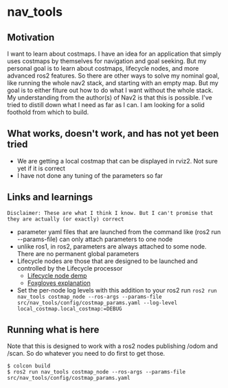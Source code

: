 # nav_tools

## Motivation

I want to learn about costmaps. I have an idea for an application that simply uses costmaps by themselves for navigation and goal seeking. But my personal goal is to learn about costmaps, lifecycle nodes, and more advanced ros2 features. So there are other ways to solve my nominal goal, like running the whole nav2 stack, and starting with an empty map. But my goal is to either fiture out how to do what I want without the whole stack. My understanding from the author(s) of Nav2 is that this is possible. I've tried to distill down what I need as far as I can. I am looking for a solid foothold from which to build. 


## What works, doesn't work, and has not yet been tried

* We are getting a local costmap that can be displayed in rviz2. Not sure yet if it is correct
* I have not done any tuning of the parameters so far

## Links and learnings

    Disclaimer: These are what I think I know. But I can't promise that they are actually (or exactly) correct

* parameter yaml files that are launched from the command like (ros2 run --params-file) can only attach parameters to one node
* unlike ros1, in ros2, parameters are always attached to some node. There are no permanent global parameters
* Lifecycle nodes are those that are designed to be launched and controlled by the Lifecycle processor
    * [Lifecycle node demp](https://github.com/ros2/demos/tree/rolling/lifecycle)
    * [Foxgloves explanation](https://foxglove.dev/blog/how-to-use-ros2-lifecycle-nodes)
* Set the per-node log levels with this addition to your ros2 run
    `ros2 run nav_tools costmap_node --ros-args --params-file src/nav_tools/config/costmap_params.yaml --log-level local_costmap.local_costmap:=DEBUG`



## Running what is here

Note that this is designed to work with a ros2 nodes publishing /odom and /scan. So do whatever you need to do first to get those.

```
$ colcon build
$ ros2 run nav_tools costmap_node --ros-args --params-file src/nav_tools/config/costmap_params.yaml 
```
